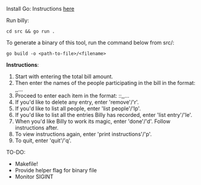 Install Go: Instructions [here](https://golang.org/doc/install)

Run billy:
```
cd src && go run .
```

To generate a binary of this tool, run the command below from src/:
```
go build -o <path-to-file>/<filename>
```

**Instructions**:
1. Start with entering the total bill amount.
2. Then enter the names of the people participating in the bill in the format: <name1>,<name2>,<name3>...
3. Proceed to enter each item in the format: <iterm-name>:<price>:<person1>,<person2>,...
4. If you'd like to delete any entry, enter 'remove'/'r'.
5. If you'd like to list all people, enter 'list people'/'lp'.
6. If you'd like to list all the entries Billy has recorded, enter 'list entry'/'le'.
7. When you'd like Billy to work its magic, enter 'done'/'d'. Follow instructions after.
8. To view instructions again, enter 'print instructions'/'p'.
9. To quit, enter 'quit'/'q'.

TO-DO:
- Makefile!
- Provide helper flag for binary file
- Monitor SIGINT
